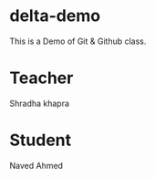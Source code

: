 # delta-demo
This is a Demo of Git &amp; Github class.

# Teacher 
Shradha khapra 

# Student 
Naved Ahmed